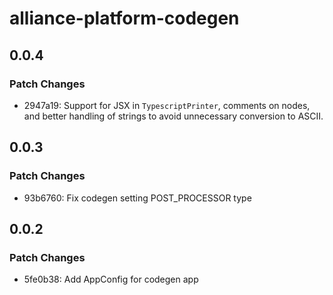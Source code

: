 # alliance-platform-codegen

## 0.0.4

### Patch Changes

- 2947a19: Support for JSX in `TypescriptPrinter`, comments on nodes, and better handling of strings to avoid unnecessary conversion to ASCII.

## 0.0.3

### Patch Changes

- 93b6760: Fix codegen setting POST_PROCESSOR type

## 0.0.2

### Patch Changes

- 5fe0b38: Add AppConfig for codegen app
